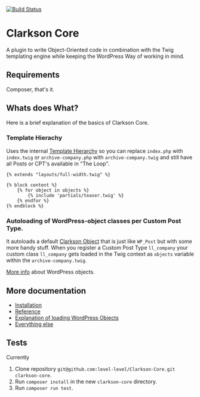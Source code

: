 [![Build Status](https://travis-ci.org/level-level/Clarkson-Core.svg?branch=master)](https://travis-ci.org/level-level/Clarkson-Core)

# Clarkson Core
A plugin to write Object-Oriented code in combination with the Twig templating engine while keeping the WordPress Way of working in mind.

## Requirements
Composer, that's it.

## Whats does What?

Here is a brief explanation of the basics of Clarkson Core.

### Template Hierachy
Uses the internal [Template Hierarchy](https://developer.wordpress.org/themes/basics/template-hierarchy/) so you can replace `index.php` with `index.twig` or `archive-company.php` with `archive-company.twig` and still have all Posts or CPT's available in "The Loop".


```twig
{% extends "layouts/full-width.twig" %}

{% block content %}
    {% for object in objects %}
        {% include 'partials/teaser.twig' %}
    {% endfor %}
{% endblock %}
```

### Autoloading of WordPress-object classes per Custom Post Type.
It autoloads a default [Clarkson Object](https://github.com/level-level/Clarkson-Core/blob/master/wordpress-objects/Clarkson_Object.php) that is just like `WP_Post` but with some more handy stuff.
When you register a Custom Post Type `ll_company` your custom class `ll_company` gets loaded in the Twig context as `objects` variable within the `archive-company.twig`.  

[More info](https://github.com/level-level/Clarkson-Core/wiki/WordPress-objects) about WordPress objects.

## More documentation

- [Installation](https://github.com/level-level/Clarkson-Core/wiki/Installation)
- [Reference](https://level-level.github.io/Clarkson-Core/phpdoc/)
- [Explanation of loading WordPress Objects](https://github.com/level-level/Clarkson-Core/wiki/WordPress-objects)
- [Everything else](https://github.com/level-level/Clarkson-Core/wiki)

## Tests
Currently 
1. Clone repository `git@github.com:level-level/Clarkson-Core.git clarkson-core`.
1. Run `composer install` in the new `clarkson-core` directory.
1. Run `composer run test`.
